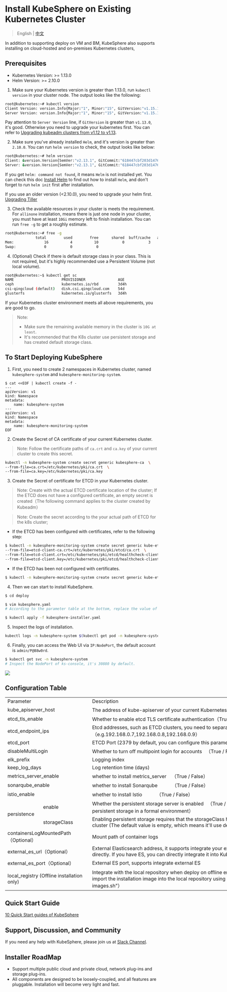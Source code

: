 # Install KubeSphere on Existing Kubernetes Cluster

> English | [中文](README_zh.md)

In addition to supporting deploy on VM and BM, KubeSphere also supports installing on cloud-hosted and on-premises Kubernetes clusters,

## Prerequisites

- Kubernetes Version: >= 1.13.0
- Helm Version: >= 2.10.0

1. Make sure your Kubernetes version is greater than 1.13.0, run `kubectl version` in your cluster node. The output looks like the following:
```bash
root@kubernetes:~# kubectl version
Client Version: version.Info{Major:"1", Minor:"15", GitVersion:"v1.15.1", GitCommit:"4485c6f18cee9a5d3c3b4e523bd27972b1b53892", GitTreeState:"clean", BuildDate:"2019-07-18T09:09:21Z", GoVersion:"go1.12.5", Compiler:"gc", Platform:"linux/amd64"}
Server Version: version.Info{Major:"1", Minor:"15", GitVersion:"v1.15.1", GitCommit:"4485c6f18cee9a5d3c3b4e523bd27972b1b53892", GitTreeState:"clean", BuildDate:"2019-07-18T09:09:21Z", GoVersion:"go1.12.5", Compiler:"gc", Platform:"linux/amd64"}
```

Pay attention to `Server Version` line, if `GitVersion` is greater than `v1.13.0`, it's good. Otherwise you need to upgrade your kubernetes first. You can refer to [Upgrading kubeadm clusters from v1.12 to v1.13](https://v1-13.docs.kubernetes.io/docs/tasks/administer-cluster/kubeadm/kubeadm-upgrade-1-13/).

2. Make sure you've already installed `Helm`, and it's version is greater than `2.10.0`. You can run `helm version` to check, the output looks like below:
```bash
root@kubernetes:~# helm version
Client: &version.Version{SemVer:"v2.13.1", GitCommit:"618447cbf203d147601b4b9bd7f8c37a5d39fbb4", GitTreeState:"clean"}
Server: &version.Version{SemVer:"v2.13.1", GitCommit:"618447cbf203d147601b4b9bd7f8c37a5d39fbb4", GitTreeState:"clean"}
```

If you get `helm: command not found`, it means `Helm` is not installed yet. You can check this doc [Install Helm](https://helm.sh/docs/using_helm/#from-the-binary-releases) to find out how to install `Helm`, and don't forget to run `helm init` first after installation.

If you use an older version (<2.10.0), you need to upgrade your helm first. [Upgrading Tiller](https://github.com/helm/helm/blob/master/docs/install.md#upgrading-tiller)

3. Check the available resources in your cluster is meets the requirement. For `allinone` installation, means there is just one node in your cluster, you must have at least `10Gi` memory left to finish installation. You can run `free -g` to get a roughly estimate.
```bash
root@kubernetes:~# free -g
              total        used        free      shared  buff/cache   available
Mem:              16          4          10           0           3           2
Swap:             0           0           0
```

4. (Optional) Check if there is default storage class in your class. This is not required, but it's highly recommended use a Persistent Volume (not local volume).
```bash
root@kubernetes:~$ kubectl get sc
NAME                      PROVISIONER               AGE
ceph                      kubernetes.io/rbd         3d4h
csi-qingcloud (default)   disk.csi.qingcloud.com    54d
glusterfs                 kubernetes.io/glusterfs   3d4h
```

If your Kubernetes cluster environment meets all above requirements, you are good to go.

> Note:
> - Make sure the remaining available memory in the cluster is `10G at least`.
> - It's recommended that the K8s cluster use persistent storage and has created default storage class.

## To Start Deploying KubeSphere

1. First, you need to create 2 namespaces in Kubernetes cluster, named `kubesphere-system` and `kubesphere-monitoring-system`.

```
$ cat <<EOF | kubectl create -f -
---
apiVersion: v1
kind: Namespace
metadata:
    name: kubesphere-system
---
apiVersion: v1
kind: Namespace
metadata:
    name: kubesphere-monitoring-system
EOF
```

2. Create the Secret of CA certificate of your current Kubernetes cluster.

> Note: Follow the certificate paths of `ca.crt` and `ca.key` of your current cluster to create this secret.

```bash
kubectl -n kubesphere-system create secret generic kubesphere-ca  \
--from-file=ca.crt=/etc/kubernetes/pki/ca.crt  \
--from-file=ca.key=/etc/kubernetes/pki/ca.key
```

3. Create the Secret of certificate for ETCD in your Kubernetes cluster.

> Note: Create with the actual ETCD certificate location of the cluster; If the ETCD does not have a configured certificate, an empty secret is created（The following command applies to the cluster created by Kubeadm）

> Note: Create the secret according to the your actual path of ETCD for the k8s cluster;

  - If the ETCD has been configured with certificates, refer to the following step:

```bash
$ kubectl -n kubesphere-monitoring-system create secret generic kube-etcd-client-certs  \
--from-file=etcd-client-ca.crt=/etc/kubernetes/pki/etcd/ca.crt  \
--from-file=etcd-client.crt=/etc/kubernetes/pki/etcd/healthcheck-client.crt  \
--from-file=etcd-client.key=/etc/kubernetes/pki/etcd/healthcheck-client.key
```

 - If the ETCD has been not configured with certificates.

```bash
$ kubectl -n kubesphere-monitoring-system create secret generic kube-etcd-client-certs
```

4. Then we can start to install KubeSphere.

```bash
$ cd deploy

$ vim kubesphere.yaml
# According to the parameter table at the bottom, replace the value of "kubesphere-config" in "kubesphere.yaml" file with your current Kubernetes cluster parameters (If the ETCD has no certificate, set etcd_tls_enable: False).

$ kubectl apply -f kubesphere-installer.yaml
```

5. Inspect the logs of installation.

```bash
kubectl logs -n kubesphere-system $(kubectl get pod -n kubesphere-system -l job-name=kubesphere-installer -o jsonpath='{.items[0].metadata.name}') -f
```

6. Finally, you can access the Web UI via `IP:NodePort`, the default account is `admin/P@88w0rd`.

```bash
$ kubectl get svc -n kubesphere-system
# Inspect the NodePort of ks-console, it's 30880 by default.
```

![](https://pek3b.qingstor.com/kubesphere-docs/png/20190912020300.png)

## Configuration Table


<table border=0 cellpadding=0 cellspacing=0 width=1364 style='border-collapse:
 collapse;table-layout:fixed;width:1023pt;font-variant-ligatures: normal;
 font-variant-caps: normal;orphans: 2;text-align:start;widows: 2;-webkit-text-stroke-width: 0px;
 text-decoration-style: initial;text-decoration-color: initial'>
 <col width=112 style='mso-width-source:userset;mso-width-alt:3982;width:84pt'>
 <col width=156 style='mso-width-source:userset;mso-width-alt:5546;width:117pt'>
 <col width=757 style='mso-width-source:userset;mso-width-alt:26908;width:568pt'>
 <col width=339 style='mso-width-source:userset;mso-width-alt:12060;width:254pt'>
 <tr height=18 style='height:13.8pt'>
  <td colspan=2 height=18 class=xl67 width=268 style='height:13.8pt;width:201pt'>Parameter</td>
  <td class=xl65 width=757 style='width:568pt'><span style='font-variant-ligatures: normal;
  font-variant-caps: normal;orphans: 2;widows: 2;-webkit-text-stroke-width: 0px;
  text-decoration-style: initial;text-decoration-color: initial'>Description</span></td>
  <td class=xl65 width=339 style='width:254pt'><span style='font-variant-ligatures: normal;
  font-variant-caps: normal;orphans: 2;widows: 2;-webkit-text-stroke-width: 0px;
  text-decoration-style: initial;text-decoration-color: initial'>Default</span></td>
 </tr>
 <tr height=18 style='height:13.8pt'>
  <td colspan=2 height=18 style='height:13.8pt'>kube_apiserver_host</td>
  <td>The address of kube-apiserver of your current Kubernetes cluster（i.e. IP:NodePort）</td>
  <td class=xl69></td>
 </tr>
 <tr height=18 style='height:13.8pt'>
  <td colspan=2 height=18 style='height:13.8pt'>etcd_tls_enable</td>
  <td>Whether to enable etcd TLS certificate authentication（True / False）</td>
  <td class=xl69>True</td>
 </tr>
 <tr height=18 style='height:13.8pt'>
  <td colspan=2 height=18 class=xl66 style='height:13.8pt'>etcd_endpoint_ips</td>
  <td>Etcd addresses, such as ETCD clusters, you need to separate IPs by commas（e.g.192.168.0.7,192.168.0.8,192.168.0.9）</td>
  <td class=xl69></td>
 </tr>
 <tr height=18 style='height:13.8pt'>
  <td colspan=2 height=18 style='height:13.8pt'>etcd_port</td>
  <td>ETCD Port (2379 by default, you can configure this parameter if you are using another port)</td>
  <td class=xl69>2379</td>
 </tr>
 <tr height=18 style='height:13.8pt'>
  <td colspan=2 height=18 style='height:13.8pt'>disableMultiLogin<span
  style='mso-spacerun:yes'>&nbsp;</span></td>
  <td>Whether to turn off multipoint login for accounts<span style='mso-spacerun:yes'>&nbsp;&nbsp; </span>（True / False）</td>
  <td class=xl69>True</td>
 </tr>
 <tr height=18 style='height:13.8pt'>
  <td colspan=2 height=18 style='height:13.8pt'>elk_prefix</td>
  <td>Logging index<span style='mso-spacerun:yes'>&nbsp;</span></td>
  <td class=xl69>logstash<span style='mso-spacerun:yes'>&nbsp;</span></td>
 </tr>
 <tr height=18 style='height:13.8pt'>
  <td colspan=2 height=18 style='height:13.8pt'>keep_log_days</td>
  <td>Log retention time (days)</td>
  <td class=xl69>7</td>
 </tr>
 <tr height=18 style='height:13.8pt'>
  <td colspan=2 height=18 style='height:13.8pt'>metrics_server_enable</td>
  <td>whether to install metrics_server<span style='mso-spacerun:yes'>&nbsp;&nbsp;&nbsp;
  </span>（True / False）</td>
  <td class=xl69>True</td>
 </tr>
 <tr height=18 style='height:13.8pt'>
  <td colspan=2 height=18 style='height:13.8pt'>sonarqube_enable</td>
  <td>whether to install Sonarqube<span
  style='mso-spacerun:yes'>&nbsp;&nbsp;&nbsp;&nbsp;&nbsp;&nbsp;&nbsp;&nbsp;&nbsp;&nbsp;
  </span>（True / False）</td>
  <td class=xl69>True</td>
 </tr>
 <tr height=18 style='height:13.8pt'>
  <td colspan=2 height=18 style='height:13.8pt'>istio_enable</td>
  <td>whether to install Istio<span
  style='mso-spacerun:yes'>&nbsp;&nbsp;&nbsp;&nbsp;&nbsp;&nbsp;&nbsp;&nbsp;&nbsp;&nbsp;
  </span>（True / False）</td>
  <td class=xl69>True</td>
 </tr>
 <tr height=18 style='height:13.8pt'>
  <td rowspan=2 height=36 class=xl68 style='height:27.6pt'>persistence</td>
  <td class=xl66>enable</td>
  <td>Whether the persistent storage server is enabled<span style='mso-spacerun:yes'>&nbsp;&nbsp; </span>（True / False）（It is recommended tp enable persistent storage in a formal environment）</td>
  <td class=xl69></td>
 </tr>
 <tr height=18 style='height:13.8pt'>
  <td height=18 class=xl66 style='height:13.8pt'>storageClass</td>
  <td>Enabling persistent storage requires that the storageClass has been created already in the cluster (The default value is empty, which means it'll use default StorageClass)</td>
  <td class=xl69>“”</td>
 </tr>
 <tr height=18 style='height:13.8pt'>
  <td colspan=2 height=18 style='height:13.8pt'>containersLogMountedPath（Optional）</td>
  <td>Mount path of container logs</td>
  <td class=xl69>"/var/lib/docker/containers"</td>
 </tr>
 <tr height=18 style='height:13.8pt'>
  <td colspan=2 height=18 style='height:13.8pt'>external_es_url（Optional）</td>
  <td>External Elasticsearch address, it supports integrate your external ES or install internal ES directly. If you have ES, you can directly integrate it into KubeSphere</td>
  <td class=xl69></td>
 </tr>
 <tr height=18 style='height:13.8pt'>
  <td colspan=2 height=18 style='height:13.8pt'>external_es_port（Optional）</td>
  <td>External ES port, supports integrate external ES</td>
  <td class=xl69></td>
 </tr>
 <tr height=18 style='height:13.8pt'>
  <td colspan=2 height=18 style='height:13.8pt'>local_registry (Offline installation only)</td>
  <td>Integrate with the local repository when deploy on offline environment（To use this parameter, import the installation image into the local repository using "scripts/downloader-docker-images.sh"）</td>
  <td class=xl69></td>
 </tr>
 <![if supportMisalignedColumns]>
 <tr height=0 style='display:none'>
  <td width=112 style='width:84pt'></td>
  <td width=156 style='width:117pt'></td>
  <td width=757 style='width:568pt'></td>
  <td width=339 style='width:254pt'></td>
 </tr>
 <![endif]>
</table>

## Quick Start Guide

[10 Quick Start guides of KubeSphere](https://github.com/kubesphere/kubesphere.github.io/tree/master/blog/advanced-2.0/en)

## Support, Discussion, and Community

If you need any help with KubeSphere, please join us at [Slack Channel](https://join.slack.com/t/kubesphere/shared_invite/enQtNTE3MDIxNzUxNzQ0LTZkNTdkYWNiYTVkMTM5ZThhODY1MjAyZmVlYWEwZmQ3ODQ1NmM1MGVkNWEzZTRhNzk0MzM5MmY4NDc3ZWVhMjE).


## Installer RoadMap

- Support multiple public cloud and private cloud, network plug-ins and storage plug-ins.
- All components are designed to be loosely-coupled, and all features are pluggable. Installation will become very light and fast.
